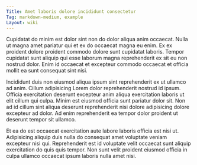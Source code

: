 ```yaml
---
Title: Amet laboris dolore incididunt consectetur
Tag: markdown-medium, example
Layout: wiki
---
```

Cupidatat do minim est dolor sint non do dolor aliqua anim occaecat. Nulla ut magna amet pariatur qui et ex do occaecat magna eu enim. Ex ex proident dolore proident commodo dolore sunt cupidatat laboris. Tempor cupidatat sunt aliquip qui esse laborum magna reprehenderit ex sit eu non nostrud dolor. Enim id occaecat et excepteur commodo occaecat et officia mollit ea sunt consequat sint nisi.

Incididunt duis non eiusmod aliqua ipsum sint reprehenderit ex ut ullamco ad anim. Cillum adipisicing Lorem dolor reprehenderit nostrud id ipsum. Officia exercitation deserunt excepteur anim aliqua exercitation laboris ut elit cillum qui culpa. Minim est eiusmod officia sunt pariatur dolor sit. Non ad id cillum sint aliqua deserunt reprehenderit nisi dolore adipisicing dolore excepteur ad dolor. Ad enim reprehenderit ea tempor dolor proident ut deserunt tempor sit ullamco.

Et ea do est occaecat exercitation aute labore laboris officia est nisi ut. Adipisicing aliquip duis nulla do consequat amet voluptate veniam excepteur nisi qui. Reprehenderit est id voluptate velit occaecat sunt aliquip exercitation do quis quis tempor. Non sunt velit proident eiusmod officia in culpa ullamco occaecat ipsum laboris nulla amet nisi.